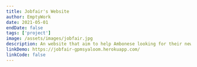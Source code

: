 ```yaml
---
title: Jobfair's Website
author: EmptyWork
date: 2021-05-01
endDate: false
tags: ['project']
image: /assets/images/jobfair.jpg
description: An website that aim to help Ambonese looking for their new opportunties
linkDemo: https://jobfair-gpmsyaloom.herokuapp.com/
linkCode: false
---
```

